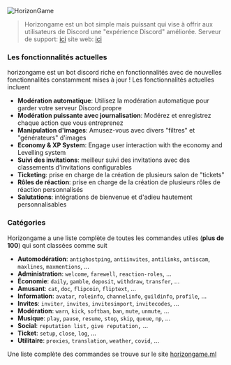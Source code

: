 ![HorizonGame](https://media.discordapp.net/attachments/906083579673591819/917360460246949958/2-Samsung_Galaxy_S20_U.png?width=656&height=656)

> Horizongame est un bot simple mais puissant qui vise à offrir aux utilisateurs de Discord une "expérience Discord" améliorée.
> Serveur de support: [ici](https://discord.gg/JBBeMm8s97)
> site web: [ici](https://horizongame.ml)

### Les fonctionnalités actuelles

horizongame est un bot discord riche en fonctionnalités avec de nouvelles fonctionnalités constamment mises à jour ! Les fonctionnalités actuelles incluent

* **Modération automatique**: Utilisez la modération automatique pour garder votre serveur Discord propre
* **Modération puissante avec journalisation**: Modérez et enregistrez chaque action que vous entreprenez
* **Manipulation d'images**: Amusez-vous avec divers "filtres" et "générateurs" d'images
* **Economy & XP System**: Engage user interaction with the economy and Levelling system
* **Suivi des invitations**: meilleur suivi des invitations avec des classements d'invitations configurables
* **Ticketing**: prise en charge de la création de plusieurs salon de "tickets"
* **Rôles de réaction**: prise en charge de la création de plusieurs rôles de réaction personnalisés
* **Salutations**: intégrations de bienvenue et d'adieu hautement personnalisables 
### Catégories

Horizongame a une liste complète de toutes les commandes utiles (**plus de 100**) qui sont classées comme suit

* **Automodération**: `antighostping`, `antiinvites`, `antilinks`, `antiscam`, `maxlines`, `maxmentions`, ...
* **Administration**: `welcome`, `farewell`, `reaction-roles`, ...
* **Économie**: `daily`, `gamble`, `deposit`, `withdraw`, `transfer`, ...
* **Amusant**: `cat`, `doc`, `flipcoin`, `fliptext`, ...
* **Information**: `avatar`, `roleinfo`, `channelinfo`, `guildinfo`, `profile`, ...
* **Invites**: `inviter`, `invites`, `invitesimport`, `invitecodes`, ...
* **Modération**: `warn`, `kick`, `softban`, `ban`, `mute`, `unmute`, ...
* **Musique**: `play`, `pause`, `resume`, `stop`, `skip`, `queue`, `np`, ...
* **Social**: `reputation list,` `give reputation,` ...
* **Ticket**: `setup`, `close`, `log`, ...
* **Utilitaire**: `proxies`, `translation`, `weather`, `covid`, ...

Une liste complète des commandes se trouve sur le site [horizongame.ml](https://commands-horizongame.ml/)  
